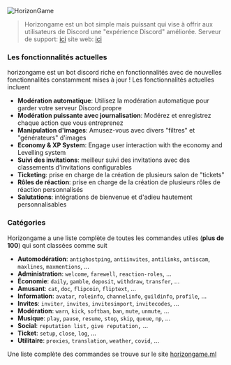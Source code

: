 ![HorizonGame](https://media.discordapp.net/attachments/906083579673591819/917360460246949958/2-Samsung_Galaxy_S20_U.png?width=656&height=656)

> Horizongame est un bot simple mais puissant qui vise à offrir aux utilisateurs de Discord une "expérience Discord" améliorée.
> Serveur de support: [ici](https://discord.gg/JBBeMm8s97)
> site web: [ici](https://horizongame.ml)

### Les fonctionnalités actuelles

horizongame est un bot discord riche en fonctionnalités avec de nouvelles fonctionnalités constamment mises à jour ! Les fonctionnalités actuelles incluent

* **Modération automatique**: Utilisez la modération automatique pour garder votre serveur Discord propre
* **Modération puissante avec journalisation**: Modérez et enregistrez chaque action que vous entreprenez
* **Manipulation d'images**: Amusez-vous avec divers "filtres" et "générateurs" d'images
* **Economy & XP System**: Engage user interaction with the economy and Levelling system
* **Suivi des invitations**: meilleur suivi des invitations avec des classements d'invitations configurables
* **Ticketing**: prise en charge de la création de plusieurs salon de "tickets"
* **Rôles de réaction**: prise en charge de la création de plusieurs rôles de réaction personnalisés
* **Salutations**: intégrations de bienvenue et d'adieu hautement personnalisables 
### Catégories

Horizongame a une liste complète de toutes les commandes utiles (**plus de 100**) qui sont classées comme suit

* **Automodération**: `antighostping`, `antiinvites`, `antilinks`, `antiscam`, `maxlines`, `maxmentions`, ...
* **Administration**: `welcome`, `farewell`, `reaction-roles`, ...
* **Économie**: `daily`, `gamble`, `deposit`, `withdraw`, `transfer`, ...
* **Amusant**: `cat`, `doc`, `flipcoin`, `fliptext`, ...
* **Information**: `avatar`, `roleinfo`, `channelinfo`, `guildinfo`, `profile`, ...
* **Invites**: `inviter`, `invites`, `invitesimport`, `invitecodes`, ...
* **Modération**: `warn`, `kick`, `softban`, `ban`, `mute`, `unmute`, ...
* **Musique**: `play`, `pause`, `resume`, `stop`, `skip`, `queue`, `np`, ...
* **Social**: `reputation list,` `give reputation,` ...
* **Ticket**: `setup`, `close`, `log`, ...
* **Utilitaire**: `proxies`, `translation`, `weather`, `covid`, ...

Une liste complète des commandes se trouve sur le site [horizongame.ml](https://commands-horizongame.ml/)  
